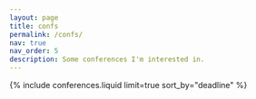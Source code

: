 ```yaml
---
layout: page
title: confs
permalink: /confs/
nav: true
nav_order: 5
description: Some conferences I'm interested in.
---
```


{% include conferences.liquid limit=true sort_by="deadline" %}
